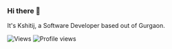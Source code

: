### Hi there 👋

It's Kshitij, a Software Developer based out of Gurgaon.

![Views](https://guxte6x7nmrvjezwz7dr3bimne0cqchs.lambda-url.ap-south-1.on.aws/kshtj24)
![Profile views](https://gpvc.arturio.dev/kshtj21)
<!--
**kshtj24/kshtj24** is a ✨ _special_ ✨ repository because its `README.md` (this file) appears on your GitHub profile.

Here are some ideas to get you started:

- 🔭 I’m currently working on ...
- 🌱 I’m currently learning ...
- 👯 I’m looking to collaborate on ...
- 🤔 I’m looking for help with ...
- 💬 Ask me about ...
- 📫 How to reach me: ...
- 😄 Pronouns: ...
- ⚡ Fun fact: ...
-->
